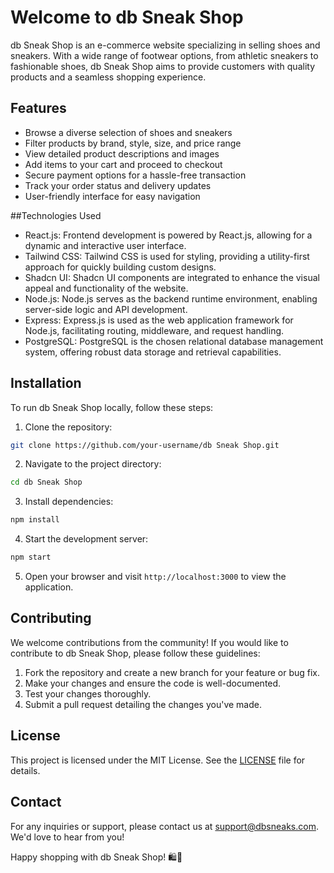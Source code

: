 # Welcome to db Sneak Shop

db Sneak Shop is an e-commerce website specializing in selling shoes and sneakers. With a wide range of footwear options, from athletic sneakers to fashionable shoes, db Sneak Shop aims to provide customers with quality products and a seamless shopping experience.

## Features

- Browse a diverse selection of shoes and sneakers
- Filter products by brand, style, size, and price range
- View detailed product descriptions and images
- Add items to your cart and proceed to checkout
- Secure payment options for a hassle-free transaction
- Track your order status and delivery updates
- User-friendly interface for easy navigation

##Technologies Used

- React.js: Frontend development is powered by React.js, allowing for a dynamic and interactive user interface.
- Tailwind CSS: Tailwind CSS is used for styling, providing a utility-first approach for quickly building custom designs.
- Shadcn UI: Shadcn UI components are integrated to enhance the visual appeal and functionality of the website.
- Node.js: Node.js serves as the backend runtime environment, enabling server-side logic and API development.
- Express: Express.js is used as the web application framework for Node.js, facilitating routing, middleware, and request handling.
- PostgreSQL: PostgreSQL is the chosen relational database management system, offering robust data storage and retrieval capabilities.

## Installation

To run db Sneak Shop locally, follow these steps:

1. Clone the repository:

```bash
git clone https://github.com/your-username/db Sneak Shop.git
```

2. Navigate to the project directory:

```bash
cd db Sneak Shop
```

3. Install dependencies:

```bash
npm install
```

4. Start the development server:

```bash
npm start
```

5. Open your browser and visit `http://localhost:3000` to view the application.

## Contributing

We welcome contributions from the community! If you would like to contribute to db Sneak Shop, please follow these guidelines:

1. Fork the repository and create a new branch for your feature or bug fix.
2. Make your changes and ensure the code is well-documented.
3. Test your changes thoroughly.
4. Submit a pull request detailing the changes you've made.

## License

This project is licensed under the MIT License. See the [LICENSE](LICENSE) file for details.

## Contact

For any inquiries or support, please contact us at support@dbsneaks.com. We'd love to hear from you!

Happy shopping with db Sneak Shop! 🛍️👟
